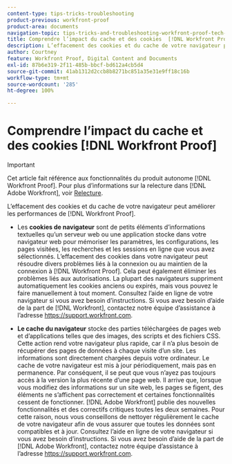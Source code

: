 ```yaml
---
content-type: tips-tricks-troubleshooting
product-previous: workfront-proof
product-area: documents
navigation-topic: tips-tricks-and-troubleshooting-workfront-proof-tech-corner
title: Comprendre l’impact du cache et des cookies  [!DNL Workfront Proof]
description: L’effacement des cookies et du cache de votre navigateur peut améliorer les performances de  [!DNL Workfront Proof].
author: Courtney
feature: Workfront Proof, Digital Content and Documents
exl-id: 87b6e319-2f11-485b-bbcf-bd612a4cb5d4
source-git-commit: 41ab1312d2ccb8b8271bc851a35e31e9ff18c16b
workflow-type: tm+mt
source-wordcount: '285'
ht-degree: 100%

---
```


# Comprendre l’impact du cache et des cookies [!DNL Workfront Proof]

>[!IMPORTANT]
>
>Cet article fait référence aux fonctionnalités du produit autonome [!DNL Workfront Proof]. Pour plus d’informations sur la relecture dans [!DNL Adobe Workfront], voir [Relecture](../../../review-and-approve-work/proofing/proofing.md).

L’effacement des cookies et du cache de votre navigateur peut améliorer les performances de [!DNL Workfront Proof].

* Les **cookies de navigateur** sont de petits éléments d’informations textuelles qu’un serveur web ou une application stocke dans votre navigateur web pour mémoriser les paramètres, les configurations, les pages visitées, les recherches et les sessions en ligne que vous avez sélectionnés.
L’effacement des cookies dans votre navigateur peut résoudre divers problèmes liés à la connexion ou au maintien de la connexion à [!DNL Workfront Proof]. Cela peut également éliminer les problèmes liés aux autorisations. La plupart des navigateurs suppriment automatiquement les cookies anciens ou expirés, mais vous pouvez le faire manuellement à tout moment. Consultez l’aide en ligne de votre navigateur si vous avez besoin d’instructions. Si vous avez besoin d’aide de la part de [!DNL Workfront], contactez notre équipe d’assistance à l’adresse https://support.workfront.com.

* **Le cache du navigateur** stocke des parties téléchargées de pages web et d’applications telles que des images, des scripts et des fichiers CSS. Cette action rend votre navigateur plus rapide, car il n’a plus besoin de récupérer des pages de données à chaque visite d’un site. Les informations sont directement chargées depuis votre ordinateur.
Le cache de votre navigateur est mis à jour périodiquement, mais pas en permanence. Par conséquent, il se peut que vous n’ayez pas toujours accès à la version la plus récente d’une page web. Il arrive que, lorsque vous modifiez des informations sur un site web, les pages se figent, des éléments ne s’affichent pas correctement et certaines fonctionnalités cessent de fonctionner.
  [!DNL Adobe Workfront] publie des nouvelles fonctionnalités et des correctifs critiques toutes les deux semaines. Pour cette raison, nous vous conseillons de nettoyer régulièrement le cache de votre navigateur afin de vous assurer que toutes les données sont compatibles et à jour. Consultez l’aide en ligne de votre navigateur si vous avez besoin d’instructions. Si vous avez besoin d’aide de la part de [!DNL Adobe Workfront], contactez notre équipe d’assistance à l’adresse https://support.workfront.com.
